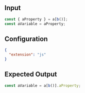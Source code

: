 
## Input
```javascript input
const { aProperty } = a[b()];
const aVariable = aProperty;
```

## Configuration
```json configuration
{
  "extension": "js"
}
```

## Expected Output
```javascript expected output
const aVariable = a[b()].aProperty;
```

